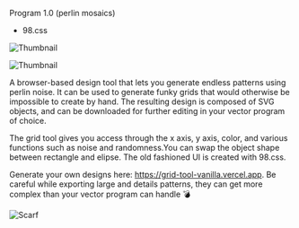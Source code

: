 Program 1.0 (perlin mosaics)

- 98.css

![Thumbnail](bin/img2.png)

![Thumbnail](bin/img1.png)

A browser-based design tool that lets you generate endless patterns using perlin noise. It can be used to generate funky grids that would otherwise be impossible to create by hand. The resulting design is composed of SVG objects, and can be downloaded for further editing in your vector program of choice.

The grid tool gives you access through the x axis, y axis, color, and various functions such as noise and randomness.You can swap the object shape between rectangle and elipse. The old fashioned UI is created with 98.css.

Generate your own designs here: https://grid-tool-vanilla.vercel.app. Be careful while exporting large and details patterns, they can get more complex than your vector program can handle 💣

![Scarf](bin/sketch.png)
